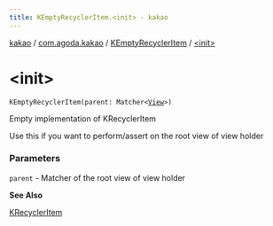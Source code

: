 ```yaml
---
title: KEmptyRecyclerItem.<init> - kakao
---
```


[kakao](../../index.html) / [com.agoda.kakao](../index.html) / [KEmptyRecyclerItem](index.html) / [&lt;init&gt;](.)

# &lt;init&gt;

`KEmptyRecyclerItem(parent: Matcher<`[`View`](https://developer.android.com/reference/android/view/View.html)`>)`

Empty implementation of KRecyclerItem

Use this if you want to perform/assert on the root view of view holder

### Parameters

`parent` - Matcher of the root view of view holder

**See Also**

[KRecyclerItem](../-k-recycler-item/index.html)

